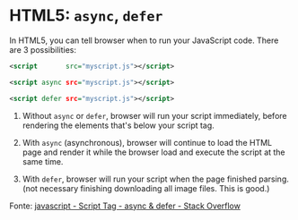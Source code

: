 # HTML5: `async`, `defer`

In HTML5, you can tell browser when to run your JavaScript code. There are 3 possibilities:

```xml
<script       src="myscript.js"></script>

<script async src="myscript.js"></script>

<script defer src="myscript.js"></script>
```

1. Without `async` or `defer`, browser will run your script immediately, before rendering the elements that's below your script tag.

2. With `async` (asynchronous), browser will continue to load the HTML page and render it while the browser load and execute the script at the same time.

3. With `defer`, browser will run your script when the page finished parsing. (not necessary finishing downloading all image files. This is good.)



Fonte: [javascript - Script Tag - async &amp; defer - Stack Overflow](https://stackoverflow.com/questions/10808109/script-tag-async-defer)


